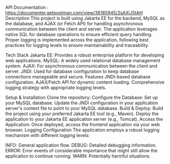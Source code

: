 API Documentation :
https://documenter.getpostman.com/view/36185945/2sAXjJ5tAH
Description
This project is built using Jakarta EE for the backend, MySQL as the database, and AJAX (or Fetch API) for handling asynchronous communication between the client and server. The application leverages native SQL for database operations to ensure efficient query handling. Proper logging is implemented across the application, following best practices for logging levels to ensure maintainability and traceability.

Tech Stack
Jakarta EE: Provides a robust enterprise platform for developing web applications.
MySQL: A widely used relational database management system.
AJAX: For asynchronous communication between the client and server.
JNDI: Used for database configuration to keep database connections manageable and secure.
Features
JNDI-based database configuration. AJAX/Fetch API for dynamic content loading. Comprehensive logging strategy with appropriate logging levels.

Setup & Installation
Clone the repository:
Configure the Database: Set up your MySQL database.
Update the JNDI configuration in your application server's context file to point to your MySQL database.
Build & Deploy: Build the project using your preferred Jakarta EE tool (e.g., Maven). Deploy the application to your Jakarta EE application server (e.g., Tomcat).
Access the Application: Once deployed, access the frontend application via your web browser.
Logging Configuration
The application employs a robust logging mechanism with different logging levels:

INFO: General application flow.
DEBUG: Detailed debugging information.
ERROR: Error events of considerable importance that might still allow the application to continue running.
WARN: Potentially harmful situations.
